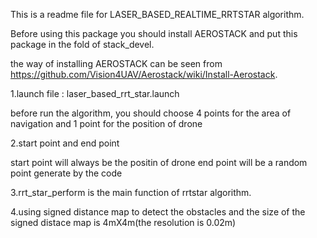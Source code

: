 This is a readme file for LASER_BASED_REALTIME_RRTSTAR algorithm.

Before using this package you should install AEROSTACK and put this package in the fold of stack_devel.

the way of installing AEROSTACK can be seen from https://github.com/Vision4UAV/Aerostack/wiki/Install-Aerostack.

1.launch file : laser_based_rrt_star.launch

before run the algorithm, you should choose 4 points for the area of navigation and 1 point for the position of drone 

2.start point and end point

start point will always be the positin of drone
end point will be a random point generate by the code

3.rrt_star_perform is the main function of rrtstar algorithm.

4.using signed distance map to detect the obstacles and the size of the signed distace map is 4mX4m(the resolution is 0.02m)
